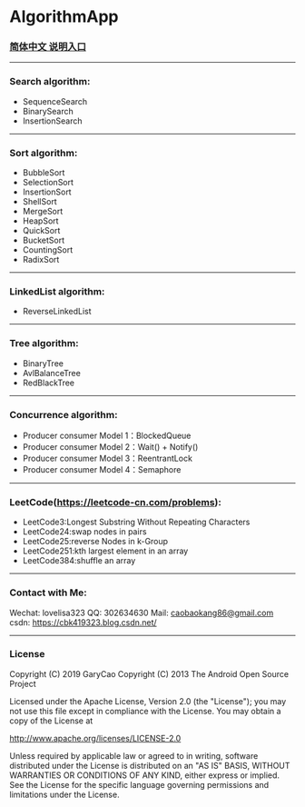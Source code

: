 # AlgorithmApp

### [简体中文 说明入口](https://github.com/caobaokang419/AlgorithmApp/blob/master/README_cn.md)

-------
### Search algorithm: 
- SequenceSearch
- BinarySearch
- InsertionSearch

-------
### Sort algorithm: 
- BubbleSort
- SelectionSort
- InsertionSort
- ShellSort
- MergeSort
- HeapSort
- QuickSort
- BucketSort
- CountingSort
- RadixSort

-------
### LinkedList algorithm: 
- ReverseLinkedList

-------
### Tree algorithm: 
- BinaryTree
- AvlBalanceTree
- RedBlackTree

-------
### Concurrence algorithm: 
- Producer consumer Model 1：BlockedQueue
- Producer consumer Model 2：Wait() + Notify()
- Producer consumer Model 3：ReentrantLock
- Producer consumer Model 4：Semaphore

-------
### LeetCode(https://leetcode-cn.com/problems): 
- LeetCode3:Longest Substring Without Repeating Characters
- LeetCode24:swap nodes in pairs
- LeetCode25:reverse Nodes in k-Group
- LeetCode251:kth largest element in an array
- LeetCode384:shuffle an array

-------
### Contact with Me:
Wechat: lovelisa323 
QQ: 302634630
Mail: caobaokang86@gmail.com 
csdn: https://cbk419323.blog.csdn.net/

-------
### License
Copyright (C) 2019 GaryCao
Copyright (C) 2013 The Android Open Source Project

Licensed under the Apache License, Version 2.0 (the "License");
you may not use this file except in compliance with the License.
You may obtain a copy of the License at

   http://www.apache.org/licenses/LICENSE-2.0

Unless required by applicable law or agreed to in writing, software
distributed under the License is distributed on an "AS IS" BASIS,
WITHOUT WARRANTIES OR CONDITIONS OF ANY KIND, either express or implied.
See the License for the specific language governing permissions and
limitations under the License.

